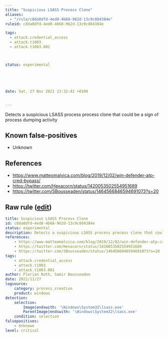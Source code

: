 ```yaml
---
title: "Suspicious LSASS Process Clone"
aliases:
  - "/rule/c8da0dfd-4ed0-4b68-962d-13c9c884384e"
ruleid: c8da0dfd-4ed0-4b68-962d-13c9c884384e

tags:
  - attack.credential_access
  - attack.t1003
  - attack.t1003.001



status: experimental





date: Sat, 27 Nov 2021 13:32:41 +0100


---
```


Detects a suspicious LSASS process process clone that could be a sign of process dumping activity

<!--more-->


## Known false-positives

* Unknown



## References

* https://www.matteomalvica.com/blog/2019/12/02/win-defender-atp-cred-bypass/
* https://twitter.com/Hexacorn/status/1420053502554951689
* https://twitter.com/SBousseaden/status/1464566846594691073?s=20


## Raw rule ([edit](https://github.com/SigmaHQ/sigma/edit/master/rules/windows/process_creation/proc_creation_win_susp_lsass_clone.yml))
```yaml
title: Suspicious LSASS Process Clone
id: c8da0dfd-4ed0-4b68-962d-13c9c884384e
status: experimental
description: Detects a suspicious LSASS process process clone that could be a sign of process dumping activity
references:
    - https://www.matteomalvica.com/blog/2019/12/02/win-defender-atp-cred-bypass/
    - https://twitter.com/Hexacorn/status/1420053502554951689
    - https://twitter.com/SBousseaden/status/1464566846594691073?s=20
tags:
    - attack.credential_access
    - attack.t1003
    - attack.t1003.001
author: Florian Roth, Samir Bousseaden
date: 2021/11/27
logsource:
    category: process_creation
    product: windows
detection:
    selection:
        Image|endswith: '\Windows\System32\lsass.exe'
        ParentImage|endswith: '\Windows\System32\lsass.exe'
    condition: selection
falsepositives:
    - Unknown
level: critical

```
